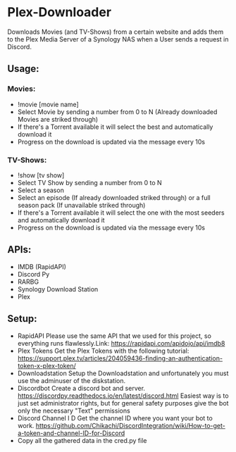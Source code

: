 # Plex-Downloader

Downloads Movies (and TV-Shows) from a certain website and adds them to the Plex Media Server of a Synology NAS when a User sends a request in Discord.

## Usage:
### Movies:
- !movie [movie name]
- Select Movie by sending a number from 0 to N (Already downloaded Movies are striked through)
- If there's a Torrent available it will select the best and automatically download it
- Progress on the download is updated via the message every 10s

### TV-Shows:
- !show [tv show]
- Select TV Show by sending a number from 0 to N
- Select a season
- Select an episode (If already downloaded striked through) or a full season pack (If unavailable striked through)
- If there's a Torrent available it will select the one with the most seeders and automatically download it
- Progress on the download is updated via the message every 10s

## APIs:
- IMDB (RapidAPI)
- Discord Py
- RARBG
- Synology Download Station
- Plex

## Setup:
 - RapidAPI
 Please use the same API that we used for this project, so everything runs flawlessly.Link: https://rapidapi.com/apidojo/api/imdb8
 - Plex Tokens
 Get the Plex Tokens with the following tutorial: https://support.plex.tv/articles/204059436-finding-an-authentication-token-x-plex-token/
 - Downloadstation
 Setup the Downloadstation and unfortunately you must use the adminuser of the diskstation.
 - Discordbot
 Create a discord bot and server. https://discordpy.readthedocs.io/en/latest/discord.html Easiest way is to just set administrator rights, but for general safety purposes give the bot only the necessary "Text" permissions
 - Discord Channel I D
 Get the channel ID where you want your bot to work. https://github.com/Chikachi/DiscordIntegration/wiki/How-to-get-a-token-and-channel-ID-for-Discord
 - Copy all the gathered data in the cred.py file
